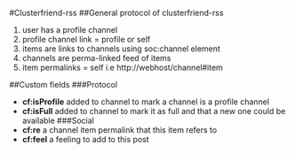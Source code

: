 #Clusterfriend-rss
##General protocol of clusterfriend-rss
1. user has a profile channel
1. profile channel link = profile or self
1. items are links to channels using soc:channel element
1. channels are perma-linked feed of items
1. item permalinks = self i.e http://webhost/channel#item

##Custom fields
###Protocol
  - **cf:isProfile** added to channel to mark a channel is a profile channel
  - **cf:isFull** added to channel to mark it as full and that a new one could be available
###Social
  - **cf:re** a channel item permalink that this item refers to
  - **cf:feel** a feeling to add to this post